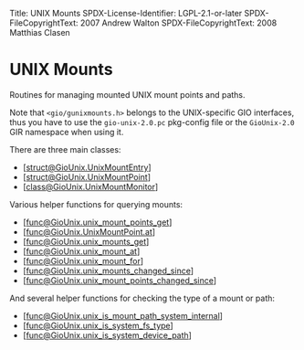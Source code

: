 Title: UNIX Mounts
SPDX-License-Identifier: LGPL-2.1-or-later
SPDX-FileCopyrightText: 2007 Andrew Walton
SPDX-FileCopyrightText: 2008 Matthias Clasen

# UNIX Mounts

Routines for managing mounted UNIX mount points and paths.

Note that `<gio/gunixmounts.h>` belongs to the UNIX-specific GIO
interfaces, thus you have to use the `gio-unix-2.0.pc` pkg-config
file or the `GioUnix-2.0` GIR namespace when using it.

There are three main classes:

 * [struct@GioUnix.UnixMountEntry]
 * [struct@GioUnix.UnixMountPoint]
 * [class@GioUnix.UnixMountMonitor]

Various helper functions for querying mounts:

 * [func@GioUnix.unix_mount_points_get]
 * [func@GioUnix.UnixMountPoint.at]
 * [func@GioUnix.unix_mounts_get]
 * [func@GioUnix.unix_mount_at]
 * [func@GioUnix.unix_mount_for]
 * [func@GioUnix.unix_mounts_changed_since]
 * [func@GioUnix.unix_mount_points_changed_since]

And several helper functions for checking the type of a mount or path:

 * [func@GioUnix.unix_is_mount_path_system_internal]
 * [func@GioUnix.unix_is_system_fs_type]
 * [func@GioUnix.unix_is_system_device_path]

